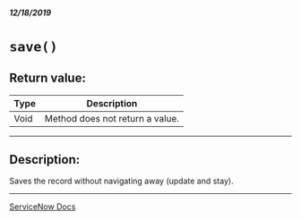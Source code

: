##### 12/18/2019
# `save()`

## Return value:
| Type | Description |
|---|---|
| Void | Method does not return a value. |

---

## Description:
Saves the record without navigating away (update and stay).

---

[ServiceNow Docs](https://developer.servicenow.com/app.do#!/api_doc?v=newyork&id=r_GlideFormSave)